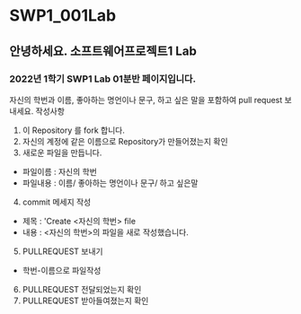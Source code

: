 # SWP1_001Lab

## 안녕하세요. 소프트웨어프로젝트1 Lab
### 2022년 1학기 SWP1 Lab 01분반 페이지입니다.

자신의 학번과 이름, 좋아하는 명언이나 문구, 하고 싶은 말을 포함하여 pull request 보내세요.
작성사항
1. 이 Repository 를 fork 합니다.
2. 자신의 계정에 같은 이름으로 Repository가 만들어졌는지 확인
3. 새로운 파일을 만듭니다.
 * 파일이름 : 자신의 학번  
 * 파일내용 : 이름/ 좋아하는 명언이나 문구/ 하고 싶은말
4. commit 메세지 작성
 * 제목 : 'Create <자신의 학번> file  
 * 내용 : <자신의 학번>의 파일을 새로 작성했습니다.    
5. PULLREQUEST 보내기
 * 학번-이름으로 파일작성  
6. PULLREQUEST 전달되었는지 확인
7. PULLREQUEST 받아들여졌는지 확인
